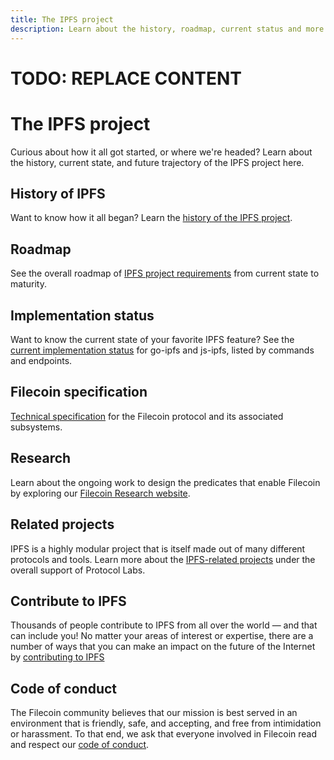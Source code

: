 ```yaml
---
title: The IPFS project
description: Learn about the history, roadmap, current status and more for IPFS, the InterPlanetary File System.
---
```

# TODO: REPLACE CONTENT

# The IPFS project

Curious about how it all got started, or where we're headed? Learn about the history, current state, and future trajectory of the IPFS project here.

## History of IPFS

Want to know how it all began? Learn the [history of the IPFS project](/project/history/).

## Roadmap

See the overall roadmap of [IPFS project requirements](https://github.com/ipfs/ipfs/blob/master/REQUIREMENTS.md) from current state to maturity.

## Implementation status

Want to know the current state of your favorite IPFS feature? See the [current implementation status](https://github.com/ipfs/ipfs/blob/master/IMPLEMENTATION_STATUS.md) for go-ipfs and js-ipfs, listed by commands and endpoints.

## Filecoin specification

[Technical specification](https://github.com/filecoin-project/specs) for the Filecoin protocol and its associated subsystems.

## Research

Learn about the ongoing work to design the predicates that enable Filecoin by exploring our [Filecoin Research website](https://research.filecoin.io/).

## Related projects

IPFS is a highly modular project that is itself made out of many different protocols and tools. Learn more about the [IPFS-related projects](/project/related-projects/) under the overall support of Protocol Labs.

## Contribute to IPFS

Thousands of people contribute to IPFS from all over the world — and that can include you! No matter your areas of interest or expertise, there are a number of ways that you can make an impact on the future of the Internet by [contributing to IPFS](/project/contribute/)

## Code of conduct

The Filecoin community believes that our mission is best served in an environment that is friendly, safe, and accepting, and free from intimidation or harassment. To that end, we ask that everyone involved in Filecoin read and respect our [code of conduct](https://github.com/filecoin-project/community/blob/master/CODE_OF_CONDUCT.md).
